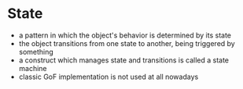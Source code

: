 # State

- a pattern in which the object's behavior is determined by its state
- the object transitions from one state to another, being triggered by something
- a construct which manages state and transitions is called a state machine
- classic GoF implementation is not used at all nowadays
